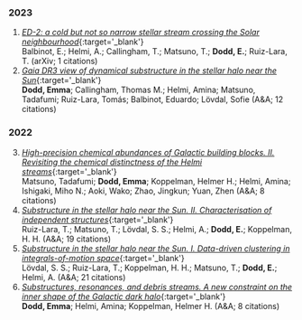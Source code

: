 ### 2023
1. [*ED-2: a cold but not so narrow stellar stream crossing the Solar neighbourhood*](https://ui.adsabs.harvard.edu/abs/2023arXiv230602756B/abstract){:target='_blank'} <br/> Balbinot, E.; Helmi, A.; Callingham, T.; Matsuno, T.; **Dodd, E.**; Ruiz-Lara, T.           (arXiv; 1 citations)
2. [*Gaia DR3 view of dynamical substructure in the stellar halo near the Sun*](https://ui.adsabs.harvard.edu/abs/2023A&A...670L...2D/abstract){:target='_blank'} <br/> **Dodd, Emma**; Callingham, Thomas M.; Helmi, Amina; Matsuno, Tadafumi; Ruiz-Lara, Tomás; Balbinot, Eduardo; Lövdal, Sofie           (A&A; 12 citations)
### 2022
3. [*High-precision chemical abundances of Galactic building blocks. II. Revisiting the chemical distinctness of the Helmi streams*](https://ui.adsabs.harvard.edu/abs/2022A&A...665A..46M/abstract){:target='_blank'} <br/> Matsuno, Tadafumi; **Dodd, Emma**; Koppelman, Helmer H.; Helmi, Amina; Ishigaki, Miho N.; Aoki, Wako; Zhao, Jingkun; Yuan, Zhen           (A&A; 8 citations)
4. [*Substructure in the stellar halo near the Sun. II. Characterisation of independent structures*](https://ui.adsabs.harvard.edu/abs/2022A&A...665A..58R/abstract){:target='_blank'} <br/> Ruiz-Lara, T.; Matsuno, T.; Lövdal, S. S.; Helmi, A.; **Dodd, E.**; Koppelman, H. H.           (A&A; 19 citations)
5. [*Substructure in the stellar halo near the Sun. I. Data-driven clustering in integrals-of-motion space*](https://ui.adsabs.harvard.edu/abs/2022A&A...665A..57L/abstract){:target='_blank'} <br/> Lövdal, S. S.; Ruiz-Lara, T.; Koppelman, H. H.; Matsuno, T.; **Dodd, E.**; Helmi, A.           (A&A; 21 citations)
6. [*Substructures, resonances, and debris streams. A new constraint on the inner shape of the Galactic dark halo*](https://ui.adsabs.harvard.edu/abs/2022A&A...659A..61D/abstract){:target='_blank'} <br/> **Dodd, Emma**; Helmi, Amina; Koppelman, Helmer H.           (A&A; 8 citations)

